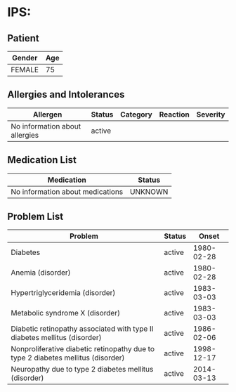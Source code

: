 # IPS:

## Patient

|Gender|Age|
|---|---|
|FEMALE|75|

## Allergies and Intolerances

|Allergen|Status|Category|Reaction|Severity|
|---|---|---|---|---|
|No information about allergies|active||||

## Medication List

|Medication|Status|
|---|---|
|No information about medications|UNKNOWN|

## Problem List

|Problem|Status|Onset|
|---|---|---|
|Diabetes|active|1980-02-28|
|Anemia (disorder)|active|1980-02-28|
|Hypertriglyceridemia (disorder)|active|1983-03-03|
|Metabolic syndrome X (disorder)|active|1983-03-03|
|Diabetic retinopathy associated with type II diabetes mellitus (disorder)|active|1986-02-06|
|Nonproliferative diabetic retinopathy due to type 2 diabetes mellitus (disorder)|active|1998-12-17|
|Neuropathy due to type 2 diabetes mellitus (disorder)|active|2014-03-13|
